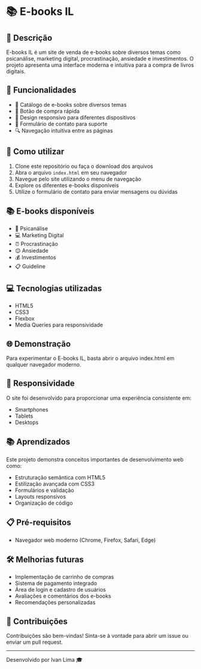 # 📚 E-books IL

## 📝 Descrição
E-books IL é um site de venda de e-books sobre diversos temas como psicanálise, marketing digital, procrastinação, ansiedade e investimentos. O projeto apresenta uma interface moderna e intuitiva para a compra de livros digitais.

## 🚀 Funcionalidades
- 📖 Catálogo de e-books sobre diversos temas
- 🛒 Botão de compra rápida
- 📱 Design responsivo para diferentes dispositivos
- 📧 Formulário de contato para suporte
- 🔍 Navegação intuitiva entre as páginas

## 🔧 Como utilizar
1. Clone este repositório ou faça o download dos arquivos
2. Abra o arquivo `index.html` em seu navegador
3. Navegue pelo site utilizando o menu de navegação
4. Explore os diferentes e-books disponíveis
5. Utilize o formulário de contato para enviar mensagens ou dúvidas

## 📚 E-books disponíveis
- 🧠 Psicanálise
- 💻 Marketing Digital
- ⏰ Procrastinação
- 😌 Ansiedade
- 💰 Investimentos
- 📋 Guideline

## 💻 Tecnologias utilizadas
- HTML5
- CSS3
- Flexbox
- Media Queries para responsividade

## 🌐 Demonstração
Para experimentar o E-books IL, basta abrir o arquivo index.html em qualquer navegador moderno.

## 📱 Responsividade
O site foi desenvolvido para proporcionar uma experiência consistente em:
- Smartphones
- Tablets
- Desktops

## 📚 Aprendizados
Este projeto demonstra conceitos importantes de desenvolvimento web como:
- Estruturação semântica com HTML5
- Estilização avançada com CSS3
- Formulários e validação
- Layouts responsivos
- Organização de código

## 📋 Pré-requisitos
- Navegador web moderno (Chrome, Firefox, Safari, Edge)

## 🛠️ Melhorias futuras
- Implementação de carrinho de compras
- Sistema de pagamento integrado
- Área de login e cadastro de usuários
- Avaliações e comentários dos e-books
- Recomendações personalizadas

## 🤝 Contribuições
Contribuições são bem-vindas! Sinta-se à vontade para abrir um issue ou enviar um pull request.

---

Desenvolvido por Ivan Lima 🎓